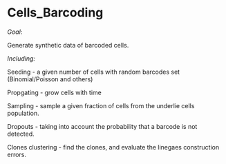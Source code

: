 # Cells_Barcoding

*Goal*: 

Generate synthetic data of barcoded cells. 


*Including:*

Seeding - a given number of cells with random barcodes set (Binomial/Poisson and others)

Propgating - grow cells with time

Sampling - sample a given fraction of cells from the underlie cells population. 

Dropouts - taking into account the probability that a barcode is not detected. 

Clones clustering - find the clones, and evaluate the linegaes construction errors. 
